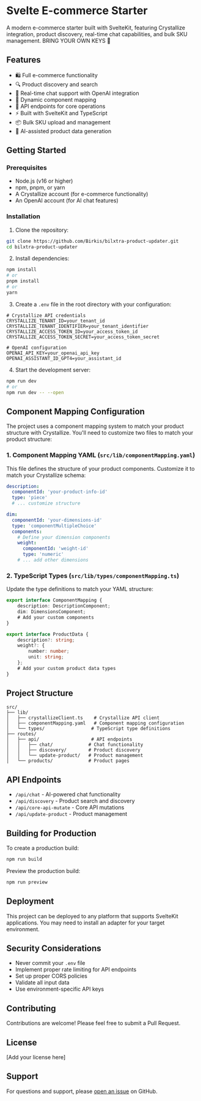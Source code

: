 # Svelte E-commerce Starter

A modern e-commerce starter built with SvelteKit, featuring Crystallize integration, product discovery, real-time chat capabilities, and bulk SKU management. BRING YOUR OWN KEYS 🔑

## Features

- 🛍️ Full e-commerce functionality
- 🔍 Product discovery and search
- 💬 Real-time chat support with OpenAI integration
- 🎨 Dynamic component mapping
- 🚀 API endpoints for core operations
- ⚡ Built with SvelteKit and TypeScript
- 📦 Bulk SKU upload and management
- 🤖 AI-assisted product data generation

## Getting Started

### Prerequisites

- Node.js (v16 or higher)
- npm, pnpm, or yarn
- A Crystallize account (for e-commerce functionality)
- An OpenAI account (for AI chat features)

### Installation

1. Clone the repository:
```bash
git clone https://github.com/Birkis/bilxtra-product-updater.git
cd bilxtra-product-updater
```

2. Install dependencies:
```bash
npm install
# or
pnpm install
# or
yarn
```

3. Create a `.env` file in the root directory with your configuration:
```env
# Crystallize API credentials
CRYSTALLIZE_TENANT_ID=your_tenant_id
CRYSTALLIZE_TENANT_IDENTIFIER=your_tenant_identifier
CRYSTALLIZE_ACCESS_TOKEN_ID=your_access_token_id
CRYSTALLIZE_ACCESS_TOKEN_SECRET=your_access_token_secret

# OpenAI configuration
OPENAI_API_KEY=your_openai_api_key
OPENAI_ASSISTANT_ID_GPT4=your_assistant_id
```

4. Start the development server:
```bash
npm run dev
# or
npm run dev -- --open
```

## Component Mapping Configuration

The project uses a component mapping system to match your product structure with Crystallize. You'll need to customize two files to match your product structure:

### 1. Component Mapping YAML (`src/lib/componentMapping.yaml`)

This file defines the structure of your product components. Customize it to match your Crystallize schema:

```yaml
description:
  componentId: 'your-product-info-id'
  type: 'piece'
  # ... customize structure

dim:
  componentId: 'your-dimensions-id'
  type: 'componentMultipleChoice'
  components:
    # Define your dimension components
    weight:
      componentId: 'weight-id'
      type: 'numeric'
    # ... add other dimensions
```

### 2. TypeScript Types (`src/lib/types/componentMapping.ts`)

Update the type definitions to match your YAML structure:

```typescript
export interface ComponentMapping {
    description: DescriptionComponent;
    dim: DimensionsComponent;
    # Add your custom components
}

export interface ProductData {
    description?: string;
    weight?: {
        number: number;
        unit: string;
    };
    # Add your custom product data types
}
```

## Project Structure

```
src/
├── lib/
│   ├── crystallizeClient.ts    # Crystallize API client
│   ├── componentMapping.yaml   # Component mapping configuration
│   └── types/                 # TypeScript type definitions
├── routes/
│   ├── api/                   # API endpoints
│   │   ├── chat/             # Chat functionality
│   │   ├── discovery/        # Product discovery
│   │   └── update-product/   # Product management
│   └── products/             # Product pages
```

## API Endpoints

- `/api/chat` - AI-powered chat functionality
- `/api/discovery` - Product search and discovery
- `/api/core-api-mutate` - Core API mutations
- `/api/update-product` - Product management

## Building for Production

To create a production build:

```bash
npm run build
```

Preview the production build:

```bash
npm run preview
```

## Deployment

This project can be deployed to any platform that supports SvelteKit applications. You may need to install an adapter for your target environment.

## Security Considerations

- Never commit your `.env` file
- Implement proper rate limiting for API endpoints
- Set up proper CORS policies
- Validate all input data
- Use environment-specific API keys

## Contributing

Contributions are welcome! Please feel free to submit a Pull Request.

## License

[Add your license here]

## Support

For questions and support, please [open an issue](your-repo-url/issues) on GitHub.
